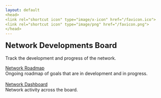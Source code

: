 ```yaml
---
layout: default
<head>
<link rel="shortcut icon" type="image/x-icon" href="/favicon.ico">
<link rel="shortcut icon" type="image/png" href="/favicon.png">
</head>
---
```

<b><font size="5">Network Developments Board</font></b>
<br>
<br>
Track the development and progress of the network.

[Network Roadmap](/roadmap)
<br>
Ongoing roadmap of goals that are in development and in progress. 
<br>
<br>
[Network Dashboard](/dashboard)
<br>
Network activity across the board.
<br>
<br>




